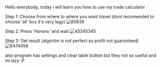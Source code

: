 Hello everybody, today i will learn you how to use my trade calculator

Step 1: Choose from where to where you want travel (dont recomended to choose 'all' bcs it's very lagy)
![65636](https://github.com/vovan4ikrutoy/Eve_Online_trade_calculator/assets/71555380/b434cc8d-99df-4b4f-a6b5-2cef01a25d1d)

Step 2: Press 'Начать' and wait
![45345345](https://github.com/vovan4ikrutoy/Eve_Online_trade_calculator/assets/71555380/3326759a-d3a8-48a6-b314-2d16bc1d32c9)

Step 3: Get result (algoritm is not perfect so profit not guaranteed)
![6474456](https://github.com/vovan4ikrutoy/Eve_Online_trade_calculator/assets/71555380/315adb02-23ec-4b2e-a06a-b4a5a967d742)

also program has settings and clear table button but they not so useful and im lazy :P

